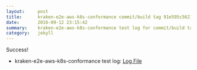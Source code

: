 ```yaml
---
layout:     post
title:      kraken-e2e-aws-k8s-conformance commit/build tag 91e595c56217efce19eb51afb72a58232ad4135a
date:       2016-09-12 23:15:42
summary:    kraken-e2e-aws-k8s-conformance test log for commit/build tag 91e595c56217efce19eb51afb72a58232ad4135a.
category:   jekyll
---
```


Success!

- kraken-e2e-aws-k8s-conformance test log: [Log File](http://s3-us-west-2.amazonaws.com/kraken-e2e-logs/pipelet.kubeme.io/kraken-e2e-aws-k8s-conformance/31/build-log.txt)
